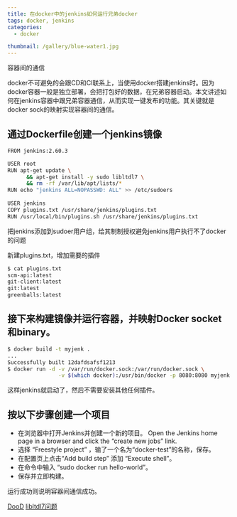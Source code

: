 ```yaml
---
title: 在docker中的jenkins如何运行兄弟docker
tags: docker, jenkins
categories: 
  - docker

thumbnail: /gallery/blue-water1.jpg
---
```

容器间的通信
<!-- more -->

docker不可避免的会跟CD和CI联系上，当使用docker搭建jenkins时。因为docker容器一般是独立部署，会把打包好的数据，在兄弟容器启动。本文讲述如何在jenkins容器中跟兄弟容器通信，从而实现一键发布的功能。其关键就是docker sock的映射实现容器间的通信。

## 通过Dockerfile创建一个jenkins镜像

```bash
FROM jenkins:2.60.3

USER root
RUN apt-get update \
      && apt-get install -y sudo libltdl7 \
      && rm -rf /var/lib/apt/lists/*
RUN echo "jenkins ALL=NOPASSWD: ALL" >> /etc/sudoers
 
USER jenkins
COPY plugins.txt /usr/share/jenkins/plugins.txt
RUN /usr/local/bin/plugins.sh /usr/share/jenkins/plugins.txt
```

把jenkins添加到sudoer用户组，给其制制授权避免jenkins用户执行不了docker的问题

新建plugins.txt，增加需要的插件
```bash
$ cat plugins.txt
scm-api:latest
git-client:latest
git:latest
greenballs:latest
```

## 接下来构建镜像并运行容器，并映射Docker socket和binary。

```bash
$ docker build -t myjenk .
...
Successfully built 12dafdsafsf1213
$ docker run -d -v /var/run/docker.sock:/var/run/docker.sock \
                -v $(which docker):/usr/bin/docker -p 8080:8080 myjenk

```
这样jenkins就启动了，然后不需要安装其他任何插件。

## 按以下步骤创建一个项目

* 在浏览器中打开Jenkins并创建一个新的项目。 Open the Jenkins home page in a browser and click the “create new jobs” link.
* 选择 “Freestyle project” ，输了一个名为“docker-test”的名称，保存。
* 在配置页上点击“Add build step” 添加 “Execute shell”。
* 在命令中输入 “sudo docker run hello-world”。
* 保存并立即构建。

运行成功则说明容器间通信成功。

[DooD](http://container-solutions.com/running-docker-in-jenkins-in-docker/)
[libltdl7问题](https://www.cnblogs.com/leolztang/p/6934694.html)
